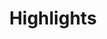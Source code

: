 ---
title: Highlights
description: "Lorem ipsum dolor sit amet, consectetur adipiscing elit. Et, venenatis sit urna, purus non egestas. Lorem ipsum dolor sit amet, consectetur adipiscing elit. Et, venenatis sit urna, purus non egestas."
highlights: [
  {
    id: 1,
    title: Team Size,
    count: "11",
    image: ../assets/team.png
  },
  {
    id: 2,
    title: Projects Delivered,
    count: "20+",
    image: ../assets/folder.png
  },
  {
    id: 3,
    title: Clients,
    count: "10",
    image: ../assets/work.png
  },
  {
    id: 4,
    title: Tech Events Conducted,
    count: "06",
    image: ../assets/calendar.png
  },
  {
    id: 5,
    title: Opensourced Projects,
    count: "03",
    image: ../assets/open_source.png
  },
  {
    id: 6,
    title: Interns Trained,
    count: "12",
    image: ../assets/interns.png
  },
]
---